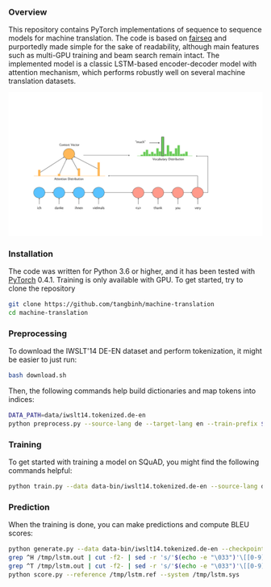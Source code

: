 ### Overview
This repository contains PyTorch implementations of sequence to sequence models for machine translation. The code is based on [fairseq](https://github.com/pytorch/fairseq) and purportedly made simple for the sake of readability, although main features such as multi-GPU training and beam search remain intact. The implemented model is a classic LSTM-based encoder-decoder model with attention mechanism, which performs robustly well on several machine translation datasets.

<img src="images/seq2seq.pdf" alt="drawing"/>

### Installation
The code was written for Python 3.6 or higher, and it has been tested with [PyTorch](http://pytorch.org/) 0.4.1. Training is only available with GPU. To get started, try to clone the repository

```bash
git clone https://github.com/tangbinh/machine-translation
cd machine-translation
```

### Preprocessing
To download the IWSLT'14 DE-EN dataset and perform tokenization, it might be easier to just run:
```bash
bash download.sh
```
Then, the following commands help build dictionaries and map tokens into indices:
```bash
DATA_PATH=data/iwslt14.tokenized.de-en
python preprocess.py --source-lang de --target-lang en --train-prefix $DATA_PATH/train --valid-prefix $DATA_PATH/valid --test-prefix $DATA_PATH/test --dest-dir data-bin/iwslt14.tokenized.de-en
```

### Training
To get started with training a model on SQuAD, you might find the following commands helpful:
```bash
python train.py --data data-bin/iwslt14.tokenized.de-en --source-lang de --target-lang en --lr 0.25 --clip-norm 0.1 --max-tokens 12000 --save-dir checkpoints/lstm
```

### Prediction
When the training is done, you can make predictions and compute BLEU scores:
```bash
python generate.py --data data-bin/iwslt14.tokenized.de-en --checkpoint-path checkpoints/lstm/checkpoint_best.pt > /tmp/lstm.out
grep ^H /tmp/lstm.out | cut -f2- | sed -r 's/'$(echo -e "\033")'\[[0-9]{1,2}(;([0-9]{1,2})?)?[mK]//g' > /tmp/lstm.sys
grep ^T /tmp/lstm.out | cut -f2- | sed -r 's/'$(echo -e "\033")'\[[0-9]{1,2}(;([0-9]{1,2})?)?[mK]//g' > /tmp/lstm.ref
python score.py --reference /tmp/lstm.ref --system /tmp/lstm.sys
```
